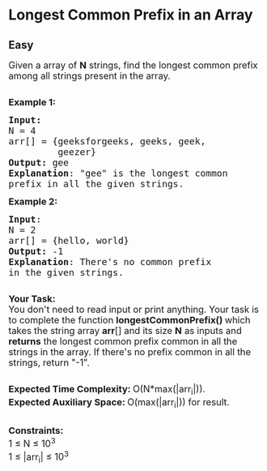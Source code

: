 # Longest Common Prefix in an Array
## Easy 
<div class="problem-statement" bis_skin_checked="1">
                <p></p><p><span style="font-size:18px">Given a array of <strong>N</strong> strings, find the longest common prefix among all strings present in the array.</span></p>

<p><br>
<span style="font-size:18px"><strong>Example 1:</strong></span></p>

<pre><span style="font-size:18px"><strong>Input:</strong>
N = 4
arr[] = {geeksforgeeks, geeks, geek,
&nbsp;        geezer}
<strong>Output:</strong> gee
<strong>Explanation</strong>: "gee" is the longest common
prefix in all the given strings.</span>
</pre>

<p><span style="font-size:18px"><strong>Example 2:</strong></span></p>

<pre><span style="font-size:18px"><strong>Input</strong>: 
N = 2
arr[] = {hello, world}
<strong>Output:</strong> -1
<strong>Explanation</strong>: There's no common prefix
in the given strings.</span>
</pre>

<p><br>
<span style="font-size:18px"><strong>Your Task:</strong><br>
You don't need to read input or print anything. Your task is to complete the function&nbsp;<strong>longestCommonPrefix()&nbsp;</strong>which takes the string array <strong>arr</strong>[] and its size <strong>N</strong> as inputs and <strong>returns</strong> the longest common prefix common in all the strings in the array. If there's no prefix common in all the strings, return "-1".</span></p>

<p><br>
<span style="font-size:18px"><strong>Expected Time Complexity:&nbsp;</strong>O(N*max(|arr<sub>i</sub>|)).<br>
<strong>Expected Auxiliary Space:&nbsp;</strong>O(max(|arr<sub>i</sub>|)) for result.</span></p>

<p><br>
<span style="font-size:18px"><strong>Constraints:</strong><br>
1 ≤ N ≤ 10<sup>3</sup><br>
1 ≤ |arr<sub>i</sub>| ≤ 10<sup>3</sup></span></p>
 <p></p>
            </div>